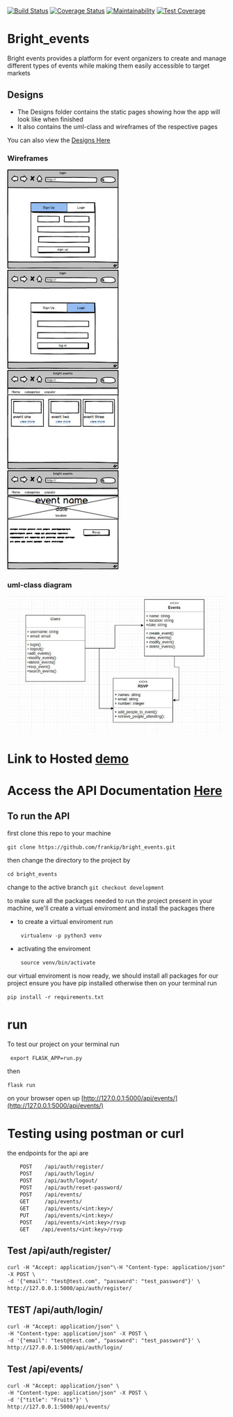 [![Build Status](https://travis-ci.org/frankip/bright_events.svg?branch=v2_events)](https://travis-ci.org/frankip/bright_events)
[![Coverage Status](https://coveralls.io/repos/github/frankip/bright_events/badge.svg?branch=v2_events)](https://coveralls.io/github/frankip/bright_events?branch=v2_events)
[![Maintainability](https://api.codeclimate.com/v1/badges/f1998862ddd21c5fc013/maintainability)](https://codeclimate.com/github/frankip/bright_events/maintainability)
[![Test Coverage](https://api.codeclimate.com/v1/badges/f1998862ddd21c5fc013/test_coverage)](https://codeclimate.com/github/frankip/bright_events/test_coverage)
# Bright_events
Bright events provides a platform for event organizers to create and manage different types of events while making them easily accessible to target markets

## Designs ##
* The Designs folder contains the static pages showing how the app will look like when finished
* It also contains the uml-class and wireframes of the respective pages

You can also view the [Designs Here](https://confident-colden-f872a4.netlify.com/sign-in.html)

### Wireframes 
![Alt sign-up](https://github.com/frankip/bright_events/blob/master/designs/wireframes/registration%20page.jpeg)
![Alt sign-in](https://github.com/frankip/bright_events/blob/master/designs/wireframes/login%20page.jpeg)
![Alt homepage](https://github.com/frankip/bright_events/blob/master/designs/wireframes/index.html.jpeg)
![Alt event details](https://github.com/frankip/bright_events/blob/master/designs/wireframes/details%20page.jpeg)

### uml-class diagram ###
![Alt Uml-diagram](https://github.com/frankip/bright_events/blob/master/designs/wireframes/uml.jpeg)

# Link to Hosted [demo](https://eventsbright.herokuapp.com/api/events/)
# Access the API Documentation [Here](https://eventsbright.herokuapp.com/apidocs/#/)
## To run the API  ##
first clone this repo to your machine 

 ``` git clone https://github.com/frankip/bright_events.git ```

then change the directory to the project by 

``` cd bright_events ```

change to the active branch
    ``` git checkout development ```

to make sure all the packages needed to run the project present in your machine,
we'll create a virtual enviroment and install the packages there

* to create a virtual enviroment run


    ``` virtualenv -p python3 venv```
* activating the enviroment

    ``` source venv/bin/activate```

our virtual enviroment is now ready, we should install all packages for our project
ensure you have pip installed otherwise 
then on your terminal run

``` pip install -r requirements.txt ```

# run 
To test our project on your terminal run 

``` export FLASK_APP=run.py```

then

``` flask run ```

on your browser open up [http://127.0.0.1:5000/api/events/](http://127.0.0.1:5000/api/events/)

# Testing using postman or curl 

the endpoints for the api are

        POST    /api/auth/register/
        POST    /api/auth/login/
        POST    /api/auth/logout/
        POST    /api/auth/reset-password/
        POST    /api/events/
        GET     /api/events/
        GET     /api/events/<int:key>/
        PUT     /api/events/<int:key>/
        POST    /api/events/<int:key>/rsvp
        GET    /api/events/<int:key>/rsvp

## Test /api/auth/register/
    
    curl -H "Accept: application/json"\-H "Content-type: application/json" -X POST \
	-d '{"email": "test@test.com", "password": "test_password"}' \
	http://127.0.0.1:5000/api/auth/register/

## TEST /api/auth/login/
    
    curl -H "Accept: application/json" \
	-H "Content-type: application/json" -X POST \
	-d '{"email": "test@test.com", "password": "test_password"}' \
	http://127.0.0.1:5000/api/auth/login/

## Test /api/events/

    
    curl -H "Accept: application/json" \
	-H "Content-type: application/json" -X POST \
	-d '{"title": "Fruits"}' \
	http://127.0.0.1:5000/api/events/
    